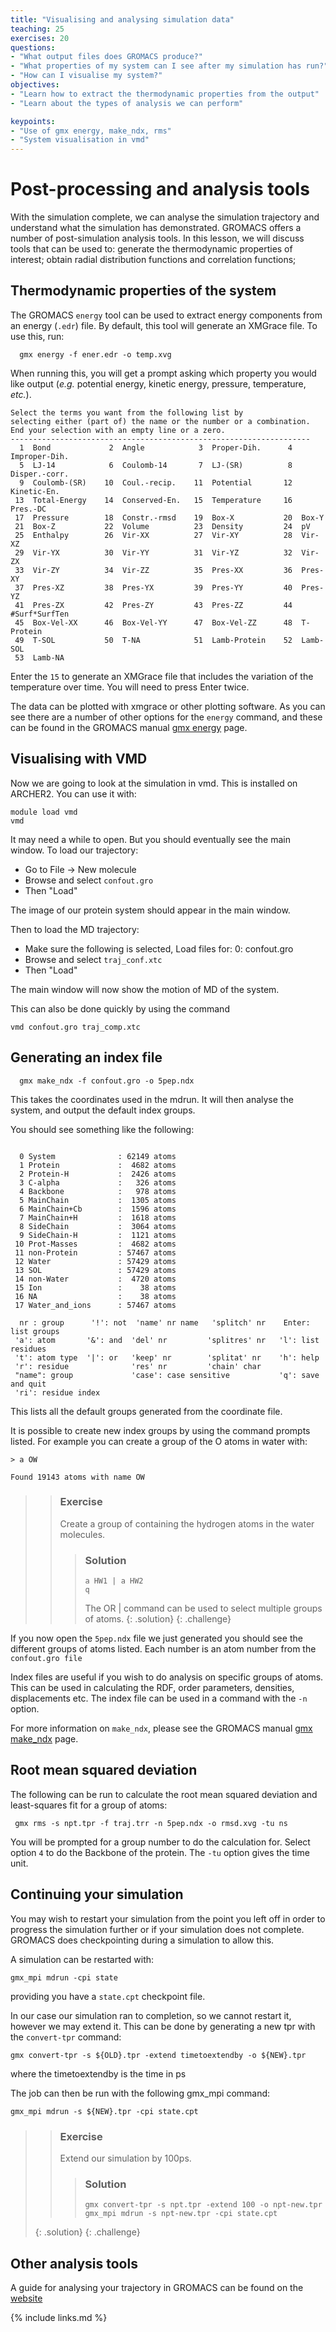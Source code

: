 ```yaml
---
title: "Visualising and analysing simulation data"
teaching: 25
exercises: 20
questions:
- "What output files does GROMACS produce?"
- "What properties of my system can I see after my simulation has run?"
- "How can I visualise my system?"
objectives:
- "Learn how to extract the thermodynamic properties from the output"
- "Learn about the types of analysis we can perform"

keypoints:
- "Use of gmx energy, make_ndx, rms"
- "System visualisation in vmd"
---
```


Post-processing and analysis tools
==================================

With the simulation complete, we can analyse the simulation trajectory and 
understand what the simulation has demonstrated. GROMACS offers a number of 
post-simulation analysis tools. In this lesson, we will discuss tools that 
can be used to: generate the thermodynamic properties of interest; obtain 
radial distribution functions and correlation functions; 

Thermodynamic properties of the system
--------------------------------------

The GROMACS ``energy`` tool can be used to extract energy components from an 
energy (``.edr``) file. By default, this tool will generate an XMGrace file. 
To use this, run:

```
  gmx energy -f ener.edr -o temp.xvg
```

When running this, you will get a prompt asking which property you would like 
output (*e.g.* potential energy, kinetic energy, pressure, temperature, 
*etc.*). 

```
Select the terms you want from the following list by
selecting either (part of) the name or the number or a combination.
End your selection with an empty line or a zero.
-------------------------------------------------------------------
  1  Bond             2  Angle            3  Proper-Dih.      4  Improper-Dih. 
  5  LJ-14            6  Coulomb-14       7  LJ-(SR)          8  Disper.-corr. 
  9  Coulomb-(SR)    10  Coul.-recip.    11  Potential       12  Kinetic-En.   
 13  Total-Energy    14  Conserved-En.   15  Temperature     16  Pres.-DC      
 17  Pressure        18  Constr.-rmsd    19  Box-X           20  Box-Y         
 21  Box-Z           22  Volume          23  Density         24  pV            
 25  Enthalpy        26  Vir-XX          27  Vir-XY          28  Vir-XZ        
 29  Vir-YX          30  Vir-YY          31  Vir-YZ          32  Vir-ZX        
 33  Vir-ZY          34  Vir-ZZ          35  Pres-XX         36  Pres-XY       
 37  Pres-XZ         38  Pres-YX         39  Pres-YY         40  Pres-YZ       
 41  Pres-ZX         42  Pres-ZY         43  Pres-ZZ         44  #Surf*SurfTen 
 45  Box-Vel-XX      46  Box-Vel-YY      47  Box-Vel-ZZ      48  T-Protein     
 49  T-SOL           50  T-NA            51  Lamb-Protein    52  Lamb-SOL      
 53  Lamb-NA       
```


Enter the `15` to generate an XMGrace file that includes the variation
of the temperature over time. You will need to press Enter twice.


The data can be plotted with xmgrace or other plotting software.
As you can see there are a number of other options for the ``energy`` command,
and these can be found in the GROMACS manual 
[gmx energy](http://manual.gromacs.org/documentation/current/onlinehelp/gmx-energy.html)
page.

Visualising with VMD
--------------------


Now we are going to look at the simulation in vmd. This is installed on 
ARCHER2. You can use it with:

```
module load vmd
vmd
```
It may need a while to open. But you should eventually see the main window.
To load our trajectory:

* Go to File -> New molecule
* Browse and select ``confout.gro``
* Then "Load"

The image of our protein system should appear in the main window.

Then to load the MD trajectory:

* Make sure the following is selected,
   Load files for: 0: confout.gro
* Browse and select ``traj_conf.xtc``
* Then "Load"

The main window will now show the motion of MD of the system.

This can also be done quickly by using the command

```
vmd confout.gro traj_comp.xtc
```


Generating an index file
------------------------


```
  gmx make_ndx -f confout.gro -o 5pep.ndx
```

This takes the coordinates used in the mdrun. It will then
analyse the system, and output the default index groups. 

You should see something like the following:

```

  0 System              : 62149 atoms
  1 Protein             :  4682 atoms
  2 Protein-H           :  2426 atoms
  3 C-alpha             :   326 atoms
  4 Backbone            :   978 atoms
  5 MainChain           :  1305 atoms
  6 MainChain+Cb        :  1596 atoms
  7 MainChain+H         :  1618 atoms
  8 SideChain           :  3064 atoms
  9 SideChain-H         :  1121 atoms
 10 Prot-Masses         :  4682 atoms
 11 non-Protein         : 57467 atoms
 12 Water               : 57429 atoms
 13 SOL                 : 57429 atoms
 14 non-Water           :  4720 atoms
 15 Ion                 :    38 atoms
 16 NA                  :    38 atoms
 17 Water_and_ions      : 57467 atoms
 
  nr : group      '!': not  'name' nr name   'splitch' nr    Enter: list groups
 'a': atom       '&': and  'del' nr         'splitres' nr   'l': list residues
 't': atom type  '|': or   'keep' nr        'splitat' nr    'h': help
 'r': residue              'res' nr         'chain' char
 "name": group             'case': case sensitive           'q': save and quit
 'ri': residue index
 ```

This lists all the default groups generated from the coordinate file.

It is possible to create new index groups by using the command prompts listed.
For example you can create a group of the O atoms in water with:

```
> a OW

Found 19143 atoms with name OW
```


>> ### Exercise
>> 
>> Create a group of containing the hydrogen atoms in the water molecules.
>>> ### Solution
>>> ```
>>> a HW1 | a HW2
>>> q
>>> ```
>>> The OR | command can be used to select multiple groups of atoms.
> {: .solution}
{: .challenge}



If you now open the ``5pep.ndx`` file we just generated you should see
the different groups of atoms listed. Each number is an atom number from the 
``confout.gro file``

Index files are useful if you wish to do analysis on specific groups of atoms.
This can be used in calculating the RDF, order parameters, densities, 
displacements etc. The index file can be used in a command with the ``-n``
option.

For more information on ``make_ndx``, please see the
GROMACS manual
[gmx make_ndx](http://manual.gromacs.org/documentation/current/onlinehelp/gmx-make_ndx.html) 
page.

Root mean squared deviation
----------------------------

The following can be run to calculate the root mean squared deviation and
least-squares fit for a group of atoms:

```
 gmx rms -s npt.tpr -f traj.trr -n 5pep.ndx -o rmsd.xvg -tu ns
```

You will be prompted for a group number to do the calculation for.
Select option ``4`` to do the Backbone of the protein. The ``-tu`` option
gives the time unit.


Continuing your simulation
---------------------------

You may wish to restart your simulation from the point you left off
in order to progress the simulation further or if your simulation 
does not complete. GROMACS does checkpointing during a simulation
to allow this. 

A simulation can be restarted with:

```
gmx_mpi mdrun -cpi state
```

providing you have a ``state.cpt`` checkpoint file.

In our case our simulation ran to completion, so we cannot restart it,
however we may extend it. This can be done by generating a new tpr
with the ``convert-tpr`` command:

```
gmx convert-tpr -s ${OLD}.tpr -extend timetoextendby -o ${NEW}.tpr
```

where the timetoextendby is the time in ps

The job can then be run with the following gmx_mpi command:

```
gmx_mpi mdrun -s ${NEW}.tpr -cpi state.cpt
```


>> ### Exercise
>> 
>> Extend our simulation by 100ps.
>>> ### Solution
>>> ```
>>> gmx convert-tpr -s npt.tpr -extend 100 -o npt-new.tpr
>>> gmx_mpi mdrun -s npt-new.tpr -cpi state.cpt
>>> ```
> {: .solution}
{: .challenge}


Other analysis tools
-----------------------

A guide for analysing your trajectory in GROMACS can be found on the 
[website](https://manual.gromacs.org/documentation/2019/reference-manual/analysis.html)


{% include links.md %}


